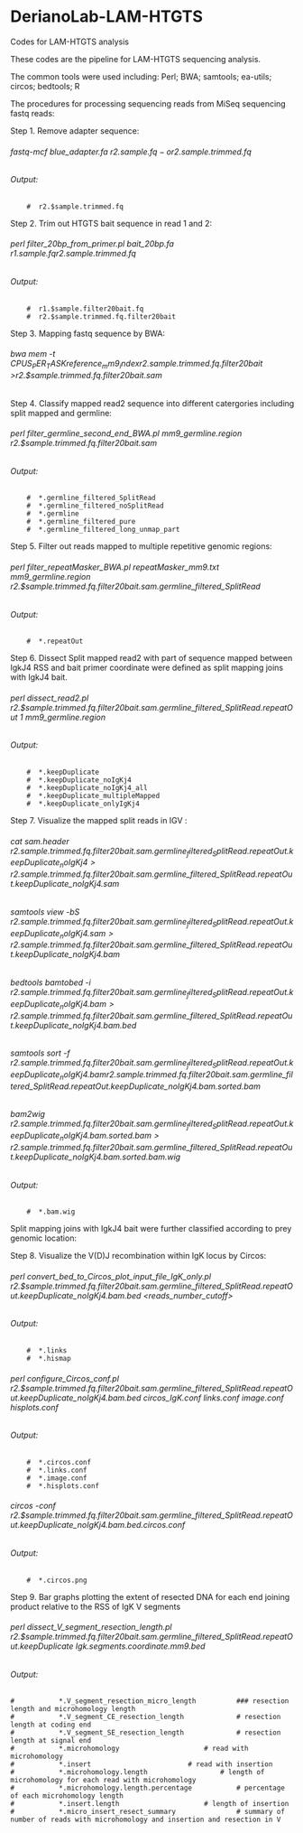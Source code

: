 # DerianoLab-LAM-HTGTS
Codes for LAM-HTGTS analysis

These codes are the pipeline for LAM-HTGTS sequencing analysis. 

The common tools were used including: Perl; BWA; samtools; ea-utils; circos; bedtools; R

The procedures for processing sequencing reads from MiSeq sequencing fastq reads:




Step 1. Remove adapter sequence:

###### fastq-mcf blue_adapter.fa r2.$sample.fq -o r2.$sample.trimmed.fq
######    Output: 
        #  r2.$sample.trimmed.fq
        
Step 2. Trim out HTGTS bait sequence in read 1 and 2:

###### perl filter_20bp_from_primer.pl bait_20bp.fa r1.$sample.fq r2.$sample.trimmed.fq
###### Output:
        #  r1.$sample.filter20bait.fq 
        #  r2.$sample.trimmed.fq.filter20bait


Step 3. Mapping fastq sequence by BWA:

###### bwa mem -t $CPUS_PER_TASK reference_mm9_index r2.$sample.trimmed.fq.filter20bait >r2.$sample.trimmed.fq.filter20bait.sam


Step 4. Classify mapped read2 sequence into different catergories including split mapped and germline:

###### perl filter_germline_second_end_BWA.pl mm9_germline.region r2.$sample.trimmed.fq.filter20bait.sam
###### Output:         
        #  *.germline_filtered_SplitRead
        #  *.germline_filtered_noSplitRead
        #  *.germline
        #  *.germline_filtered_pure
        #  *.germline_filtered_long_unmap_part  
        
Step 5. Filter out reads mapped to multiple repetitive genomic regions:

###### perl filter_repeatMasker_BWA.pl repeatMasker_mm9.txt mm9_germline.region r2.$sample.trimmed.fq.filter20bait.sam.germline_filtered_SplitRead
###### Output:
        #  *.repeatOut

Step 6. Dissect Split mapped read2 with part of sequence mapped between IgkJ4 RSS and bait primer coordinate were defined as split mapping joins with IgkJ4 bait.

###### perl dissect_read2.pl r2.$sample.trimmed.fq.filter20bait.sam.germline_filtered_SplitRead.repeatOut 1 mm9_germline.region
###### Output:
        #  *.keepDuplicate                 
        #  *.keepDuplicate_noIgKj4         
        #  *.keepDuplicate_noIgKj4_all     
        #  *.keepDuplicate_multipleMapped  
        #  *.keepDuplicate_onlyIgKj4       

Step 7. Visualize the mapped split reads in IGV :

###### cat sam.header r2.$sample.trimmed.fq.filter20bait.sam.germline_filtered_SplitRead.repeatOut.keepDuplicate_noIgKj4 >r2.$sample.trimmed.fq.filter20bait.sam.germline_filtered_SplitRead.repeatOut.keepDuplicate_noIgKj4.sam
###### samtools view -bS r2.$sample.trimmed.fq.filter20bait.sam.germline_filtered_SplitRead.repeatOut.keepDuplicate_noIgKj4.sam >r2.$sample.trimmed.fq.filter20bait.sam.germline_filtered_SplitRead.repeatOut.keepDuplicate_noIgKj4.bam
###### bedtools bamtobed -i r2.$sample.trimmed.fq.filter20bait.sam.germline_filtered_SplitRead.repeatOut.keepDuplicate_noIgKj4.bam >r2.$sample.trimmed.fq.filter20bait.sam.germline_filtered_SplitRead.repeatOut.keepDuplicate_noIgKj4.bam.bed
######  samtools sort -f r2.$sample.trimmed.fq.filter20bait.sam.germline_filtered_SplitRead.repeatOut.keepDuplicate_noIgKj4.bam r2.$sample.trimmed.fq.filter20bait.sam.germline_filtered_SplitRead.repeatOut.keepDuplicate_noIgKj4.bam.sorted.bam
###### bam2wig r2.$sample.trimmed.fq.filter20bait.sam.germline_filtered_SplitRead.repeatOut.keepDuplicate_noIgKj4.bam.sorted.bam >r2.$sample.trimmed.fq.filter20bait.sam.germline_filtered_SplitRead.repeatOut.keepDuplicate_noIgKj4.bam.sorted.bam.wig 
 
###### Output:
        #  *.bam.wig
 
Split mapping joins with IgkJ4 bait were further classified according to prey genomic location:


Step 8. Visualize the V(D)J recombination within IgK locus by Circos:

###### perl convert_bed_to_Circos_plot_input_file_IgK_only.pl r2.$sample.trimmed.fq.filter20bait.sam.germline_filtered_SplitRead.repeatOut.keepDuplicate_noIgKj4.bam.bed <reads_number_cutoff>

###### Output:
        #  *.links
        #  *.hismap
###### perl configure_Circos_conf.pl r2.$sample.trimmed.fq.filter20bait.sam.germline_filtered_SplitRead.repeatOut.keepDuplicate_noIgKj4.bam.bed circos_IgK.conf links.conf image.conf hisplots.conf

###### Output:
        #  *.circos.conf
        #  *.links.conf
        #  *.image.conf
        #  *.hisplots.conf
###### circos -conf r2.$sample.trimmed.fq.filter20bait.sam.germline_filtered_SplitRead.repeatOut.keepDuplicate_noIgKj4.bam.bed.circos.conf

###### Output:
        #  *.circos.png


Step 9. Bar graphs plotting the extent of resected DNA for each end joining product relative to the RSS of IgK V segments

###### perl dissect_V_segment_resection_length.pl r2.$sample.trimmed.fq.filter20bait.sam.germline_filtered_SplitRead.repeatOut.keepDuplicate Igk.segments.coordinate.mm9.bed
###### Output:
	#			*.V_segment_resection_micro_length			### resection length and microhomology length
	#			*.V_segment_CE_resection_length				# resection length at coding end
	#			*.V_segment_SE_resection_length				# resection length at signal end
	#			*.microhomology						# read with microhomology
	#			*.insert						# read with insertion
	#			*.microhomology.length					# length of microhomology for each read with microhomology
	#			*.microhomology.length.percentage			# percentage of each microhomology length
	#			*.insert.length						# length of insertion
	#			*.micro_insert_resect_summary				# summary of number of reads with microhomology and insertion and resection in V 
